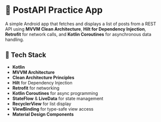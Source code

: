 # 📮 PostAPI Practice App

A simple Android app that fetches and displays a list of posts from a REST API using **MVVM Clean Architecture**, **Hilt for Dependency Injection**, **Retrofit** for network calls, and **Kotlin Coroutines** for asynchronous data handling.

## 🧠 Tech Stack

- **Kotlin**
- **MVVM Architecture**
- **Clean Architecture Principles**
- **Hilt** for Dependency Injection
- **Retrofit** for networking
- **Kotlin Coroutines** for async programming
- **StateFlow** & **LiveData** for state management
- **RecyclerView** for list display
- **ViewBinding** for type-safe view access
- **Material Design Components**
